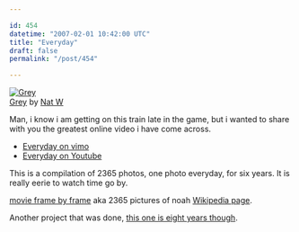 ```yaml
---

id: 454
datetime: "2007-02-01 10:42:00 UTC"
title: "Everyday"
draft: false
permalink: "/post/454"

---
```


<a href="http://www.flickr.com/photos/icco/374250509/" title="photo sharing"><img src="http://farm1.static.flickr.com/163/374250509_0e1e4a2e12.jpg" class="flickr-photo" alt="Grey" /></a>  
<span className="flickr-caption"><a href="http://www.flickr.com/photos/icco/374250509/">Grey</a> by <a href="http://www.flickr.com/people/icco/">Nat W</a></span>

Man, i know i am getting on this train late in the game, but i wanted to share with you the greatest online video i have come across.

 - <a href="http://www.vimeo.com/clip:99392">Everyday on vimo</a>
 - <a href="http://www.youtube.com/watch?v=6B26asyGKDo">Everyday on Youtube</a>

This is a compilation of 2365 photos, one photo everyday, for six years. It is really eerie to watch time go by.

<a href="http://www.everyday.noahkalina.com/index.php">movie frame by frame</a> aka 2365 pictures of noah <a href="http://en.wikipedia.org/wiki/Noah_kalina"> Wikipedia page</a>.

Another project that was done, <a href="http://www.c71123.com/daily_photo/">this one is eight years though</a>.